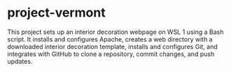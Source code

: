 # project-vermont
 This project sets up an interior decoration webpage on WSL 1 using a Bash script. It installs and configures Apache, creates a web directory with a downloaded interior decoration template, installs and configures Git, and integrates with GitHub to clone a repository, commit changes, and push updates.
